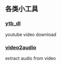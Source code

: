 ## 各类小工具
### [ytb_dl](./ytb_dl/README.md)
youtube video download
### [video2audio](./video_2_audio/README.md)
extract audio from video